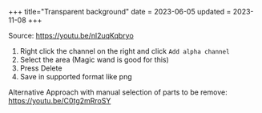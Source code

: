 +++
title="Transparent background"
date = 2023-06-05
updated = 2023-11-08
+++

Source: <https://youtu.be/nl2uqKqbryo>

1. Right click the channel on the right and click `Add alpha channel`
2. Select the area (Magic wand is good for this)
3. Press Delete
4. Save in supported format like png

Alternative Approach with manual selection of parts to be remove: <https://youtu.be/C0tg2mRroSY>